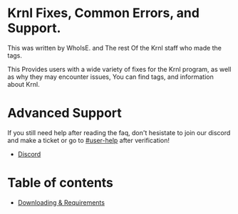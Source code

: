 # Krnl Fixes, Common Errors, and Support.
This was written by WhoIsE. and The rest Of the Krnl staff who made the tags.

This Provides users with a wide variety of fixes for the Krnl program, as well as why they may encounter issues, You can find tags, and information about Krnl.

# Advanced Support
If you still need help after reading the faq, don't hesistate to join our discord and make a ticket or go to [#user-help](https://discord.com/channels/903380406743760947/988170895161962576) after verification! 
- [Discord](https://krnl.place/invite)

# Table of contents
 - [Downloading & Requirements](https://github.com/Krnl-staff/Faq/blob/main/DownloadHelp.md)
